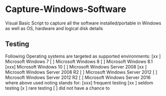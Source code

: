 # Capture-Windows-Software
Visual Basic Script to capture all the software installed/portable in Windows
 as well as OS, hardware and logical disk details

## Testing
Following Operating systems are targeted as supported environments:
    [xx ] Microsoft Windows 7
    [   ] Microsoft Windows 8
    [   ] Microsoft Windows 8.1
    [xxx] Microsoft Windows 10
    [   ] Microsoft Windows Server 2008
    [xx ] Microsoft Windows Server 2008 R2
    [   ] Microsoft Windows Server 2012
    [   ] Microsoft Windows Server 2012 R2
    [   ] Microsoft Windows Server 2016
where above used noting stands for:
  [xxx] frequent testing
  [xx ] seldom testing
  [x  ] rare testing
  [   ] did not have a chance to
